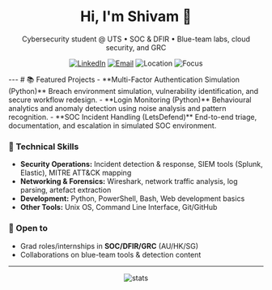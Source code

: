 <!-- Header -->
<h1 align="center">Hi, I'm Shivam 👋</h1>
<p align="center">
  Cybersecurity student @ UTS • SOC & DFIR • Blue-team labs, cloud security, and GRC
</p>

<!-- Quick badges -->
<p align="center">
  <a href="https://www.linkedin.com/in/shivam-noel-malhotra-450b531ba/"><img alt="LinkedIn" src="https://img.shields.io/badge/LinkedIn-Connect-blue"></a>
  <a href="mailto:malhotrashivam438@gmail.com"><img alt="Email" src="https://img.shields.io/badge/Email-Contact-informational"></a>
  <img alt="Location" src="https://img.shields.io/badge/Location-Sydney%2C%20AU-success">
  <img alt="Focus" src="https://img.shields.io/badge/Focus-SOC%20Level%201%20%7C%20CTFs%20%7C%20Azure-blueviolet">
</p>
---
# 📚 Featured Projects
- **Multi-Factor Authentication Simulation (Python)**  
  Breach environment simulation, vulnerability identification, and secure workflow redesign.
- **Login Monitoring (Python)**  
  Behavioural analytics and anomaly detection using noise analysis and pattern recognition.
- **SOC Incident Handling (LetsDefend)**  
  End-to-end triage, documentation, and escalation in simulated SOC environment.

### 🧰 Technical Skills
- **Security Operations:** Incident detection & response, SIEM tools (Splunk, Elastic), MITRE ATT&CK mapping
- **Networking & Forensics:** Wireshark, network traffic analysis, log parsing, artefact extraction
- **Development:** Python, PowerShell, Bash, Web development basics
- **Other Tools:** Unix OS, Command Line Interface, Git/GitHub

### 🤝 Open to
- Grad roles/internships in **SOC/DFIR/GRC** (AU/HK/SG)
- Collaborations on blue-team tools & detection content

---

<!-- Optional: GitHub stats (third-party image cards) -->
<p align="center">
  <img src="https://github-readme-stats.vercel.app/api?username=YOUR_USERNAME&show_icons=true&hide_title=true" alt="stats" />
</p>

